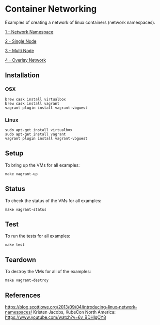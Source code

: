 # Container Networking

Examples of creating a network of linux containers (network namespaces).

[1 - Network Namespace](1-network-namespace/README.md)

[2 - Single Node](2-single-node/README.md)

[3 - Multi Node](3-multi-node/README.md)

[4 - Overlay Network](4-overlay-network/README.md)

## Installation

### OSX

```
brew cask install virtualbox
brew cask install vagrant
vagrant plugin install vagrant-vbguest
```

### Linux

```
sudo apt-get install virtualbox
sudo apt-get install vagrant
vagrant plugin install vagrant-vbguest
```

## Setup

To bring up the VMs for all examples:

```
make vagrant-up
```

## Status

To check the status of the VMs for all examples:

```
make vagrant-status
```

## Test

To run the tests for all examples:

```
make test
```

## Teardown

To destroy the VMs for all of the examples:

```
make vagrant-destroy
```

## References

https://blog.scottlowe.org/2013/09/04/introducing-linux-network-namespaces/
Kristen Jacobs, KubeCon North America: https://www.youtube.com/watch?v=6v_BDHIgOY8
